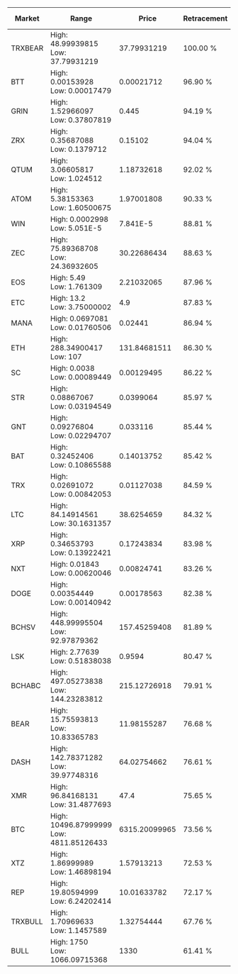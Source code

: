 | Market | Range | Price| Retracement | Doubles to 50% |
| --- | --- | --- | --- | --- |
| TRXBEAR | High: 48.99939815<br />Low: 37.79931219 | 37.79931219 | 100.00 % | 1.15 |
| BTT | High: 0.00153928<br />Low: 0.00017479 | 0.00021712 | 96.90 % | 3.95 |
| GRIN | High: 1.52966097<br />Low: 0.37807819 | 0.445 | 94.19 % | 2.14 |
| ZRX | High: 0.35687088<br />Low: 0.1379712 | 0.15102 | 94.04 % | 1.64 |
| QTUM | High: 3.06605817<br />Low: 1.024512 | 1.18732618 | 92.02 % | 1.72 |
| ATOM | High: 5.38153363<br />Low: 1.60500675 | 1.97001808 | 90.33 % | 1.77 |
| WIN | High: 0.0002998<br />Low: 5.051E-5 | 7.841E-5 | 88.81 % | 2.23 |
| ZEC | High: 75.89368708<br />Low: 24.36932605 | 30.22686434 | 88.63 % | 1.66 |
| EOS | High: 5.49<br />Low: 1.761309 | 2.21032065 | 87.96 % | 1.64 |
| ETC | High: 13.2<br />Low: 3.75000002 | 4.9 | 87.83 % | 1.73 |
| MANA | High: 0.0697081<br />Low: 0.01760506 | 0.02441 | 86.94 % | 1.79 |
| ETH | High: 288.34900417<br />Low: 107 | 131.84681511 | 86.30 % | 1.50 |
| SC | High: 0.0038<br />Low: 0.00089449 | 0.00129495 | 86.22 % | 1.81 |
| STR | High: 0.08867067<br />Low: 0.03194549 | 0.0399064 | 85.97 % | 1.51 |
| GNT | High: 0.09276804<br />Low: 0.02294707 | 0.033116 | 85.44 % | 1.75 |
| BAT | High: 0.32452406<br />Low: 0.10865588 | 0.14013752 | 85.42 % | 1.55 |
| TRX | High: 0.02691072<br />Low: 0.00842053 | 0.01127038 | 84.59 % | 1.57 |
| LTC | High: 84.14914561<br />Low: 30.1631357 | 38.6254659 | 84.32 % | 1.48 |
| XRP | High: 0.34653793<br />Low: 0.13922421 | 0.17243834 | 83.98 % | 1.41 |
| NXT | High: 0.01843<br />Low: 0.00620046 | 0.00824741 | 83.26 % | 1.49 |
| DOGE | High: 0.00354449<br />Low: 0.00140942 | 0.00178563 | 82.38 % | 1.39 |
| BCHSV | High: 448.99995504<br />Low: 92.97879362 | 157.45259408 | 81.89 % | 1.72 |
| LSK | High: 2.77639<br />Low: 0.51838038 | 0.9594 | 80.47 % | 1.72 |
| BCHABC | High: 497.05273838<br />Low: 144.23283812 | 215.12726918 | 79.91 % | 1.49 |
| BEAR | High: 15.75593813<br />Low: 10.83365783 | 11.98155287 | 76.68 % | 1.11 |
| DASH | High: 142.78371282<br />Low: 39.97748316 | 64.02754662 | 76.61 % | 1.43 |
| XMR | High: 96.84168131<br />Low: 31.4877693 | 47.4 | 75.65 % | 1.35 |
| BTC | High: 10496.87999999<br />Low: 4811.85126433 | 6315.20099965 | 73.56 % | 1.21 |
| XTZ | High: 1.86999989<br />Low: 1.46898194 | 1.57913213 | 72.53 % | 1.06 |
| REP | High: 19.80594999<br />Low: 6.24202414 | 10.01633782 | 72.17 % | 1.30 |
| TRXBULL | High: 1.70969633<br />Low: 1.1457589 | 1.32754444 | 67.76 % | 1.08 |
| BULL | High: 1750<br />Low: 1066.09715368 | 1330 | 61.41 % | 1.06 |
